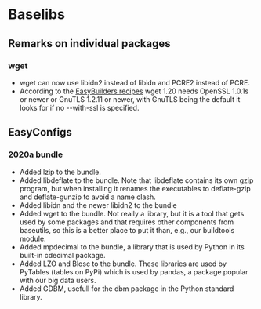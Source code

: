 # Baselibs

## Remarks on individual packages

### wget

* wget can now use libidn2 instead of libidn and PCRE2 instead of PCRE.
* According to the [EasyBuilders recipes](https://github.com/easybuilders/easybuild-easyconfigs/tree/develop/easybuild/easyconfigs/w/wget)
  wget 1.20 needs OpenSSL 1.0.1s or newer or GnuTLS 1.2.11 or newer, with GnuTLS being 
  the default it looks for if no --with-ssl is specified.

## EasyConfigs

### 2020a bundle

* Added lzip to the bundle.
* Added libdeflate to the bundle. Note that libdeflate contains its own gzip program, 
  but when installing it renames the executables to deflate-gzip and deflate-gunzip 
  to avoid a name clash.
* Added libidn and the newer libidn2 to the bundle
* Added wget to the bundle. Not really a library, but it is a tool that gets used by
  some packages and that requires other components from baseutils, so this is a better
  place to put it than, e.g., our buildtools module.
* Added mpdecimal to the bundle, a library that is used by Python in its built-in
  cdecimal package.
* Added LZO and Blosc to the bundle. These libraries are used by PyTables (tables
  on PyPi) which is used by pandas, a package popular with our big data users.
* Added GDBM, usefull for the dbm package in the Python standard library.


